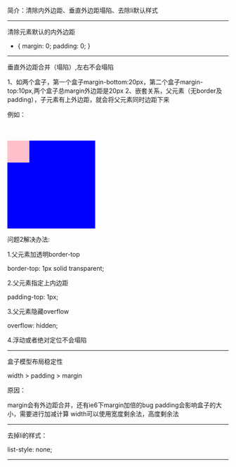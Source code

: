简介：清除内外边距、垂直外边距塌陷、去除li默认样式

****************************************************************************************** 

清除元素默认的内外边距

* {
    margin: 0;
    padding: 0;
}

---------------------------------------------------------------------------

垂直外边距合并（塌陷）,左右不会塌陷

1、如两个盒子，第一个盒子margin-bottom:20px，第二个盒子margin-top:10px,两个盒子总margin外边距是20px
2、嵌套关系，父元素（无border及padding），子元素有上外边距，就会将父元素同时边距下来


例如：
<style>
    .father{
        width: 200px;
        height: 200px;
        background: blue;
    }
    .son {
        width: 50px;
        height: 50px;
        margin-top: 50px;
        background: pink;
    }
</style>

<div class="father">
    <div class="son">
    </div>
</div>

问题2解决办法:

1.父元素加透明border-top

border-top: 1px solid transparent;

2.父元素指定上内边距

padding-top: 1px;

3.父元素隐藏overflow

overflow: hidden;

4.浮动或者绝对定位不会塌陷

--------------------------------------------------------------------------

盒子模型布局稳定性

width > padding > margin

原因：

margin会有外边距合并，还有ie6下margin加倍的bug
padding会影响盒子的大小，需要进行加减计算
width可以使用宽度剩余法，高度剩余法


--------------------------------------------------------------------------

去掉li的样式：

list-style: none;

--------------------------------------------------------------------------


